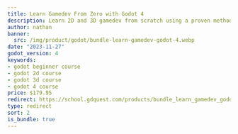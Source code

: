 ```yaml
---
title: Learn Gamedev From Zero with Godot 4
description: Learn 2D and 3D gamedev from scratch using a proven method that has helped thousands of people become game developers.
author: nathan
banner:
  src: /img/product/godot/bundle-learn-gamedev-godot-4.webp
date: "2023-11-27"
godot_version: 4
keywords:
- godot beginner course
- godot 2d course
- godot 3d course
- godot 4 course
price: $179.95
redirect: https://school.gdquest.com/products/bundle_learn_gamedev_godot_4
type: redirect
sort: 2
is_bundle: true
---
```

